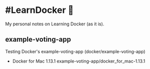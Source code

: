 # #LearnDocker :whale:

My personal notes on Learning Docker (as it is).

## example-voting-app

Testing Docker's example-voting-app (docker/example-voting-app)

- Docker for Mac 1.13.1
  example-voting-app/docker_for_mac-1.13.1
